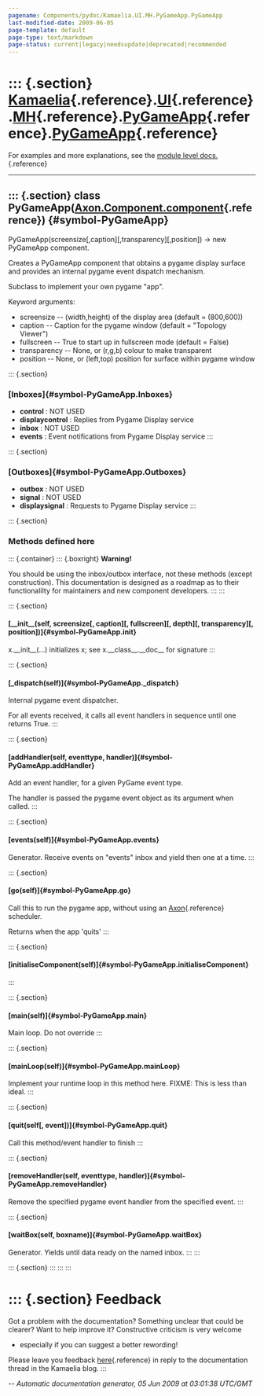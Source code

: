 ```yaml
---
pagename: Components/pydoc/Kamaelia.UI.MH.PyGameApp.PyGameApp
last-modified-date: 2009-06-05
page-template: default
page-type: text/markdown
page-status: current|legacy|needsupdate|deprecated|recommended
---
```

::: {.section}
[Kamaelia](/Components/pydoc/Kamaelia.html){.reference}.[UI](/Components/pydoc/Kamaelia.UI.html){.reference}.[MH](/Components/pydoc/Kamaelia.UI.MH.html){.reference}.[PyGameApp](/Components/pydoc/Kamaelia.UI.MH.PyGameApp.html){.reference}.[PyGameApp](/Components/pydoc/Kamaelia.UI.MH.PyGameApp.PyGameApp.html){.reference}
================================================================================================================================================================================================================================================================================================================================

For examples and more explanations, see the [module level
docs.](/Components/pydoc/Kamaelia.UI.MH.PyGameApp.html){.reference}

------------------------------------------------------------------------

::: {.section}
class PyGameApp([Axon.Component.component](/Docs/Axon/Axon.Component.component.html){.reference}) {#symbol-PyGameApp}
-------------------------------------------------------------------------------------------------

PyGameApp(screensize\[,caption\]\[,transparency\]\[,position\]) -\> new
PyGameApp component.

Creates a PyGameApp component that obtains a pygame display surface and
provides an internal pygame event dispatch mechanism.

Subclass to implement your own pygame \"app\".

Keyword arguments:

-   screensize \-- (width,height) of the display area (default =
    (800,600))
-   caption \-- Caption for the pygame window (default = \"Topology
    Viewer\")
-   fullscreen \-- True to start up in fullscreen mode (default = False)
-   transparency \-- None, or (r,g,b) colour to make transparent
-   position \-- None, or (left,top) position for surface within pygame
    window

::: {.section}
### [Inboxes]{#symbol-PyGameApp.Inboxes}

-   **control** : NOT USED
-   **displaycontrol** : Replies from Pygame Display service
-   **inbox** : NOT USED
-   **events** : Event notifications from Pygame Display service
:::

::: {.section}
### [Outboxes]{#symbol-PyGameApp.Outboxes}

-   **outbox** : NOT USED
-   **signal** : NOT USED
-   **displaysignal** : Requests to Pygame Display service
:::

::: {.section}
### Methods defined here

::: {.container}
::: {.boxright}
**Warning!**

You should be using the inbox/outbox interface, not these methods
(except construction). This documentation is designed as a roadmap as to
their functionalilty for maintainers and new component developers.
:::
:::

::: {.section}
#### [\_\_init\_\_(self, screensize\[, caption\]\[, fullscreen\]\[, depth\]\[, transparency\]\[, position\])]{#symbol-PyGameApp.__init__}

x.\_\_init\_\_(\...) initializes x; see x.\_\_class\_\_.\_\_doc\_\_ for
signature
:::

::: {.section}
#### [\_dispatch(self)]{#symbol-PyGameApp._dispatch}

Internal pygame event dispatcher.

For all events received, it calls all event handlers in sequence until
one returns True.
:::

::: {.section}
#### [addHandler(self, eventtype, handler)]{#symbol-PyGameApp.addHandler}

Add an event handler, for a given PyGame event type.

The handler is passed the pygame event object as its argument when
called.
:::

::: {.section}
#### [events(self)]{#symbol-PyGameApp.events}

Generator. Receive events on \"events\" inbox and yield then one at a
time.
:::

::: {.section}
#### [go(self)]{#symbol-PyGameApp.go}

Call this to run the pygame app, without using an
[Axon](/Docs/Axon/Axon.html){.reference} scheduler.

Returns when the app \'quits\'
:::

::: {.section}
#### [initialiseComponent(self)]{#symbol-PyGameApp.initialiseComponent}
:::

::: {.section}
#### [main(self)]{#symbol-PyGameApp.main}

Main loop. Do not override
:::

::: {.section}
#### [mainLoop(self)]{#symbol-PyGameApp.mainLoop}

Implement your runtime loop in this method here. FIXME: This is less
than ideal.
:::

::: {.section}
#### [quit(self\[, event\])]{#symbol-PyGameApp.quit}

Call this method/event handler to finish
:::

::: {.section}
#### [removeHandler(self, eventtype, handler)]{#symbol-PyGameApp.removeHandler}

Remove the specified pygame event handler from the specified event.
:::

::: {.section}
#### [waitBox(self, boxname)]{#symbol-PyGameApp.waitBox}

Generator. Yields until data ready on the named inbox.
:::
:::

::: {.section}
:::
:::
:::

::: {.section}
Feedback
========

Got a problem with the documentation? Something unclear that could be
clearer? Want to help improve it? Constructive criticism is very welcome
- especially if you can suggest a better rewording!

Please leave you feedback
[here](../../../cgi-bin/blog/blog.cgi?rm=viewpost&nodeid=1142023701){.reference}
in reply to the documentation thread in the Kamaelia blog.
:::

*\-- Automatic documentation generator, 05 Jun 2009 at 03:01:38 UTC/GMT*
